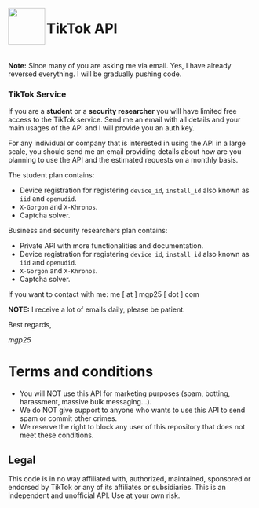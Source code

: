 <img src="https://github.com/mgp25/TikTok/blob/master/assets/tiktok.png" width=75 align=left> <h1>TikTok API</h1>
<br>

**Note:** Since many of you are asking me via email. Yes, I have already reversed everything. I will be gradually pushing code.

### TikTok Service

If you are a **student** or a **security researcher** you will have limited free access to the TikTok service. Send me an email with all details and your main usages of the API and I will provide you an auth key.

For any individual or company that is interested in using the API in a large scale, you should send me an email providing details about how are you planning to use the API and the estimated requests on a monthly basis.

The student plan contains:

- Device registration for registering `device_id`, `install_id` also known as `iid` and `openudid`.
- `X-Gorgon` and `X-Khronos`.
- Captcha solver.

Business and security researchers plan contains:

- Private API with more functionalities and documentation.
- Device registration for registering `device_id`, `install_id` also known as `iid` and `openudid`.
- `X-Gorgon` and `X-Khronos`.
- Captcha solver.

If you want to contact with me: me [ at ] mgp25 [ dot ] com

**NOTE:** I receive a lot of emails daily, please be patient. 

Best regards,

_mgp25_


# Terms and conditions

- You will NOT use this API for marketing purposes (spam, botting, harassment, massive bulk messaging...).
- We do NOT give support to anyone who wants to use this API to send spam or commit other crimes.
- We reserve the right to block any user of this repository that does not meet these conditions.

## Legal

This code is in no way affiliated with, authorized, maintained, sponsored or endorsed by TikTok or any of its affiliates or subsidiaries. This is an independent and unofficial API. Use at your own risk.
